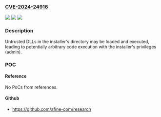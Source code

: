 ### [CVE-2024-24916](https://cve.mitre.org/cgi-bin/cvename.cgi?name=CVE-2024-24916)
![](https://img.shields.io/static/v1?label=Product&message=Check%20Point%20SmartConsole&color=blue)
![](https://img.shields.io/static/v1?label=Version&message=Check%20Point%20SmartConsole%20versions%20R81.10%2C%20R81.20%20&color=brightgreen)
![](https://img.shields.io/static/v1?label=Vulnerability&message=The%20product%20uses%20a%20fixed%20or%20controlled%20search%20path%20to%20find%20resources%2C%20but%20one%20or%20more%20locations%20in%20that%20path%20can%20be%20under%20the%20control%20of%20unintended%20actors.&color=brightgreen)

### Description

Untrusted DLLs in the installer's directory may be loaded and executed, leading to potentially arbitrary code execution with the installer's privileges (admin).

### POC

#### Reference
No PoCs from references.

#### Github
- https://github.com/afine-com/research

